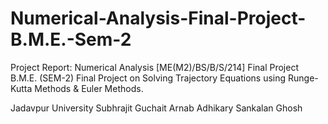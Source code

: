 # Numerical-Analysis-Final-Project-B.M.E.-Sem-2

Project Report:
Numerical Analysis [ME(M2)/BS/B/S/214] Final Project B.M.E. (SEM-2) Final Project on Solving Trajectory Equations using Runge-Kutta Methods &amp; Euler Methods.

Jadavpur University
Subhrajit Guchait
Arnab Adhikary
Sankalan Ghosh
